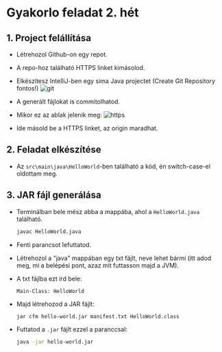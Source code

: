 # Gyakorlo feladat 2. hét

## 1. Project felállítása
- Létrehozol Github-on egy repot.
- A repo-hoz található HTTPS linket kimásolod.
- Elkészítesz IntelliJ-ben egy sima Java projectet (Create Git Repository fontos!)
  ![git](https://github.com/user-attachments/assets/a54f20d1-ec40-4b62-a09e-c20f7e482510)

- A generált fájlokat is commitolhatod.
- Mikor ez az ablak jelenik meg:
  ![https](https://github.com/user-attachments/assets/3c286c0c-d4d4-4346-aae3-0a6e8db94a47)
- Ide másold be a HTTPS linket, az origin maradhat.

## 2. Feladat elkészítése
- Az `src\main\java\HelloWorld`-ben található a kód, én switch-case-el oldottam meg.

## 3. JAR fájl generálása
- Terminálban bele mész abba a mappába, ahol a `HelloWorld.java` található.

  ```bash
  javac HelloWorld.java
  ```

- Fenti parancsot lefuttatod.
- Létrehozol a "java" mappában egy txt fájlt, neve lehet bármi (itt adod meg, mi a belépési pont, azaz mit futtasson majd a JVM).
- A txt fájlba ezt írd bele:

  ```plaintext
  Main-Class: HelloWorld
  ```

- Majd létrehozod a JAR fájlt:

  ```bash
  jar cfm hello-world.jar manifest.txt HelloWorld.class
  ```

- Futtatod a `.jar` fájlt ezzel a paranccsal:

  ```bash
  java -jar hello-world.jar
  ```

